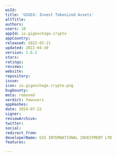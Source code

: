 ```yaml
---
wsId: 
title: 'GIGEX: Invest Tokenized Assets'
altTitle: 
authors: 
users: 10
appId: io.gigexchage.crypto
appCountry: 
released: 2022-03-21
updated: 2022-04-30
version: 1.0.2
stars: 
ratings: 
reviews: 
website: 
repository: 
issue: 
icon: io.gigexchage.crypto.png
bugbounty: 
meta: removed
verdict: fewusers
appHashes: 
date: 2024-07-22
signer: 
reviewArchive: 
twitter: 
social: 
redirect_from: 
developerName: GIG INTERNATIONAL INVESTMENT LTD
features: 

---
```



